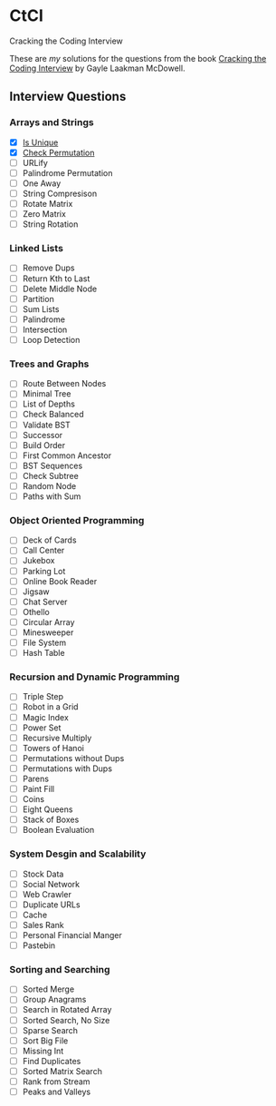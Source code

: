 # CtCI
Cracking the Coding Interview

These are *my* solutions for the questions from the book [Cracking the Coding Interview](http://www.crackingthecodinginterview.com/) by Gayle Laakman McDowell.

## Interview Questions

### Arrays and Strings
- [x] [Is Unique](./arraysAndStrings/isUnique.js)
- [x] [Check Permutation](./arraysAndStrings/checkPermutation.js)
- [ ] URLify
- [ ] Palindrome Permutation
- [ ] One Away
- [ ] String Compresison
- [ ] Rotate Matrix
- [ ] Zero Matrix
- [ ] String Rotation

### Linked Lists
- [ ] Remove Dups
- [ ] Return Kth to Last
- [ ] Delete Middle Node
- [ ] Partition
- [ ] Sum Lists
- [ ] Palindrome
- [ ] Intersection
- [ ] Loop Detection

### Trees and Graphs
- [ ] Route Between Nodes
- [ ] Minimal Tree
- [ ] List of Depths
- [ ] Check Balanced
- [ ] Validate BST
- [ ] Successor
- [ ] Build Order
- [ ] First Common Ancestor
- [ ] BST Sequences
- [ ] Check Subtree
- [ ] Random Node
- [ ] Paths with Sum

### Object Oriented Programming
- [ ] Deck of Cards
- [ ] Call Center
- [ ] Jukebox
- [ ] Parking Lot
- [ ] Online Book Reader
- [ ] Jigsaw
- [ ] Chat Server
- [ ] Othello
- [ ] Circular Array
- [ ] Minesweeper
- [ ] File System
- [ ] Hash Table

### Recursion and Dynamic Programming
- [ ] Triple Step
- [ ] Robot in a Grid
- [ ] Magic Index
- [ ] Power Set
- [ ] Recursive Multiply
- [ ] Towers of Hanoi
- [ ] Permutations without Dups
- [ ] Permutations with Dups
- [ ] Parens
- [ ] Paint Fill
- [ ] Coins
- [ ] Eight Queens
- [ ] Stack of Boxes
- [ ] Boolean Evaluation

### System Desgin and Scalability
- [ ] Stock Data
- [ ] Social Network
- [ ] Web Crawler
- [ ] Duplicate URLs
- [ ] Cache
- [ ] Sales Rank
- [ ] Personal Financial Manger
- [ ] Pastebin

### Sorting and Searching
- [ ] Sorted Merge
- [ ] Group Anagrams
- [ ] Search in Rotated Array
- [ ] Sorted Search, No Size
- [ ] Sparse Search
- [ ] Sort Big File
- [ ] Missing Int
- [ ] Find Duplicates
- [ ] Sorted Matrix Search
- [ ] Rank from Stream
- [ ] Peaks and Valleys
